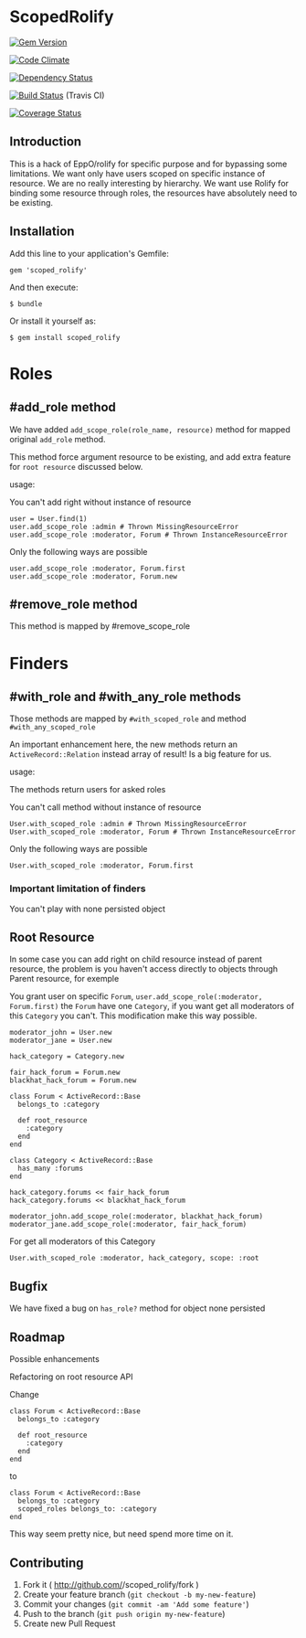 # ScopedRolify

[![Gem Version](https://badge.fury.io/rb/scoped_rolify.png)](http://badge.fury.io/rb/scoped_rolify)

[![Code Climate](https://codeclimate.com/github/joel/scoped_rolify.png)](https://codeclimate.com/github/joel/scoped_rolify)

[![Dependency Status](https://gemnasium.com/joel/scoped_rolify.png)](https://gemnasium.com/joel/scoped_rolify)

[![Build Status](https://travis-ci.org/joel/scoped_rolify.png?branch=master)](https://travis-ci.org/joel/scoped_rolify) (Travis CI)

[![Coverage Status](https://coveralls.io/repos/joel/scoped_rolify/badge.png)](https://coveralls.io/r/joel/scoped_rolify)

## Introduction

This is a hack of EppO/rolify for specific purpose and for bypassing some limitations. We want only have users scoped on specific instance of resource. We are no really interesting by hierarchy. We want use Rolify for binding some resource through roles, the resources have absolutely need to be existing.

## Installation

Add this line to your application's Gemfile:

    gem 'scoped_rolify'

And then execute:

    $ bundle

Or install it yourself as:

    $ gem install scoped_rolify


# Roles

## #add_role method

We have added ```add_scope_role(role_name, resource)``` method for mapped original ```add_role``` method.

This method force argument resource to be existing, and add extra feature for ```root resource``` discussed below.

usage:

You can't add right without instance of resource

    user = User.find(1)
    user.add_scope_role :admin # Thrown MissingResourceError
    user.add_scope_role :moderator, Forum # Thrown InstanceResourceError

Only the following ways are possible

    user.add_scope_role :moderator, Forum.first
    user.add_scope_role :moderator, Forum.new

## #remove_role method

This method is mapped by #remove_scope_role

# Finders

## #with_role and #with_any_role methods

Those methods are mapped by ```#with_scoped_role``` and method ```#with_any_scoped_role```

An important enhancement here, the new methods return an ```ActiveRecord::Relation``` instead array of result! Is a big feature for us.

usage:

The methods return users for asked roles

You can't call method without instance of resource

    User.with_scoped_role :admin # Thrown MissingResourceError
    User.with_scoped_role :moderator, Forum # Thrown InstanceResourceError

Only the following ways are possible

    User.with_scoped_role :moderator, Forum.first

### Important limitation of finders

You can't play with none persisted object

## Root Resource

In some case you can add right on child resource instead of parent resource, the problem is you haven't access directly to objects through Parent resource, for exemple

You grant user on specific ```Forum```, ```user.add_scope_role(:moderator, Forum.first)``` the ```Forum``` have one ```Category```, if you want get all moderators of this ```Category``` you can't. This modification make this way possible.

    moderator_john = User.new
    moderator_jane = User.new

    hack_category = Category.new

    fair_hack_forum = Forum.new
    blackhat_hack_forum = Forum.new

    class Forum < ActiveRecord::Base
      belongs_to :category

      def root_resource
        :category
      end
    end

    class Category < ActiveRecord::Base
      has_many :forums
    end

    hack_category.forums << fair_hack_forum
    hack_category.forums << blackhat_hack_forum

    moderator_john.add_scope_role(:moderator, blackhat_hack_forum)
    moderator_jane.add_scope_role(:moderator, fair_hack_forum)

For get all moderators of this Category

    User.with_scoped_role :moderator, hack_category, scope: :root

## Bugfix

We have fixed a bug on ```has_role?``` method for object none persisted

## Roadmap

Possible enhancements

Refactoring on root resource API

Change

    class Forum < ActiveRecord::Base
      belongs_to :category

      def root_resource
        :category
      end
    end

to

    class Forum < ActiveRecord::Base
      belongs_to :category
      scoped_roles belongs_to: :category
    end

This way seem pretty nice, but need spend more time on it.

## Contributing

1. Fork it ( http://github.com/<my-github-username>/scoped_rolify/fork )
2. Create your feature branch (`git checkout -b my-new-feature`)
3. Commit your changes (`git commit -am 'Add some feature'`)
4. Push to the branch (`git push origin my-new-feature`)
5. Create new Pull Request
